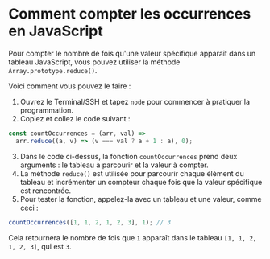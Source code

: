 # Comment compter les occurrences en JavaScript

Pour compter le nombre de fois qu'une valeur spécifique apparaît dans un tableau JavaScript, vous pouvez utiliser la méthode `Array.prototype.reduce()`.

Voici comment vous pouvez le faire :

1. Ouvrez le Terminal/SSH et tapez `node` pour commencer à pratiquer la programmation.
2. Copiez et collez le code suivant :

```js
const countOccurrences = (arr, val) =>
  arr.reduce((a, v) => (v === val ? a + 1 : a), 0);
```

3. Dans le code ci-dessus, la fonction `countOccurrences` prend deux arguments : le tableau à parcourir et la valeur à compter.
4. La méthode `reduce()` est utilisée pour parcourir chaque élément du tableau et incrémenter un compteur chaque fois que la valeur spécifique est rencontrée.
5. Pour tester la fonction, appelez-la avec un tableau et une valeur, comme ceci :

```js
countOccurrences([1, 1, 2, 1, 2, 3], 1); // 3
```

Cela retournera le nombre de fois que `1` apparaît dans le tableau `[1, 1, 2, 1, 2, 3]`, qui est `3`.
